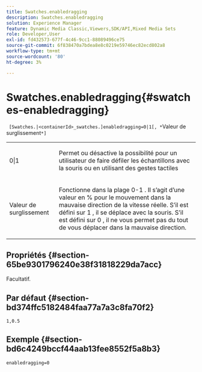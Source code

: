 ```yaml
---
title: Swatches.enabledragging
description: Swatches.enabledragging
solution: Experience Manager
feature: Dynamic Media Classic,Viewers,SDK/API,Mixed Media Sets
role: Developer,User
exl-id: fd432573-677f-4c46-9cc1-88089496ce75
source-git-commit: 6f838470a7bdea8e8c0219e59746ec82ecd802a8
workflow-type: tm+mt
source-wordcount: '80'
ht-degree: 3%

---
```


# Swatches.enabledragging{#swatches-enabledragging}

` [Swatches.|<containerId>_swatches.]enabledragging=0|1[, *`Valeur de surglissement`*]`

<table id="table_B1363BFD20204093AAB326A1AB503B93"> 
 <tbody> 
  <tr> 
   <td> <p> <span class="codeph"> 0|1 </span> </p> </td> 
   <td> <p> Permet ou désactive la possibilité pour un utilisateur de faire défiler les échantillons avec la souris ou en utilisant des gestes tactiles </p> </td> 
  </tr> 
  <tr> 
   <td> <p> <span class="codeph"><span class="varname"> Valeur de surglissement </span> </span> </p> </td> 
   <td> <p> Fonctionne dans la <span class="codeph"> plage 0-1 </span> . Il s’agit d’une <span class="codeph"> valeur en % </span> pour le mouvement dans la mauvaise direction de la vitesse réelle. S’il est défini sur <span class="codeph"> 1 </span>, il se déplace avec la souris. S’il est défini sur <span class="codeph"> 0 </span>, il ne vous permet pas du tout de vous déplacer dans la mauvaise direction. </p> </td> 
  </tr> 
 </tbody> 
</table>

## Propriétés {#section-65be9301796240e38f31818229da7acc}

Facultatif.

## Par défaut {#section-bd374ffc5182484faa77a7a3c8fa70f2}

`1,0.5`

## Exemple {#section-bd6c4249bccf44aab13fee8552f5a8b3}

`enabledragging=0`
